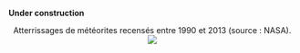 **Under construction**


<p align="center">Atterrissages de météorites recensés entre 1990 et 2013 (source : NASA).
<img src="meteorite_landings.gif">
</p>
